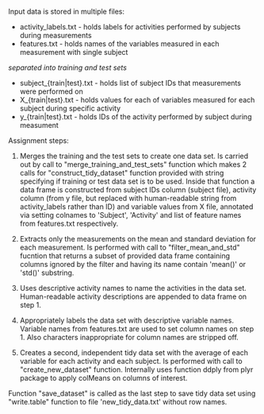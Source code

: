 Input data is stored in multiple files:
  * activity_labels.txt - holds labels for activities performed by subjects during measurements
  * features.txt - holds names of the variables measured in each measurement with single subject
  
  *separated into training and test sets*
  * subject_{train|test}.txt - holds list of subject IDs that measurements were performed on
  * X_{train|test}.txt - holds values for each of variables measured for each subject during specific activity
  * y_{train|test}.txt - holds IDs of the activity performed by subject during measument
  
  Assignment steps:

  1. Merges the training and the test sets to create one data set. Is carried out by call to "merge_training_and_test_sets" function which makes
  2 calls for "construct_tidy_dataset" function provided with string specifying if training or test data set is to be used. 
  Inside that function a data frame is constructed from subject IDs column (subject file), activity column (from y file, but replaced with 
  human-readable string from activity_labels rather than ID) and variable values from X file, annotated via setting colnames to 'Subject', 
  'Activity' and list of feature names from features.txt respectively.
  
  2.  Extracts only the measurements on the mean and standard deviation for each measurement. Is performed with call to "filter_mean_and_std"
  fucntion that returns a subset of provided data frame containing columns ignored by the filter and having its name contain 'mean()' or 'std()' 
  substring. 
  
  3.  Uses descriptive activity names to name the activities in the data set. Human-readable activity descriptions are appended to data frame on step 1.
  
  4.  Appropriately labels the data set with descriptive variable names. Variable names from features.txt are used to set column names on step 1.
  Also characters inappropriate for column names are stripped off.
  
  5.  Creates a second, independent tidy data set with the average of each variable for each activity and each subject. Is performed with call to
  "create_new_dataset" function. Internally uses function ddply from plyr package to apply colMeans on columns of interest.
  
  Function "save_dataset" is called as the last step to save tidy data set using "write.table" function to file 'new_tidy_data.txt' without row names.
